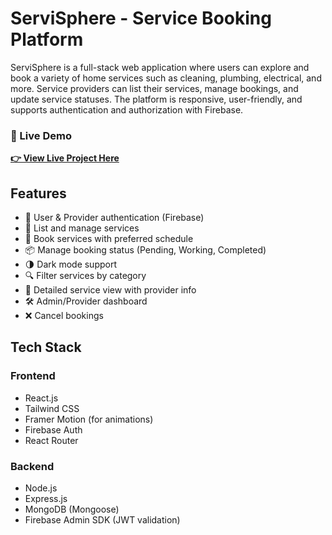 # ServiSphere - Service Booking Platform

ServiSphere is a full-stack web application where users can explore and book a variety of home services such as cleaning, plumbing, electrical, and more. Service providers can list their services, manage bookings, and update service statuses. The platform is responsive, user-friendly, and supports authentication and authorization with Firebase.

### 🔗 Live Demo
**[👉 View Live Project Here](https://lustrous-griffin-086d89.netlify.app/)**

## Features

- 🔐 User & Provider authentication (Firebase)
- 🧰 List and manage services
- 📅 Book services with preferred schedule
- 📦 Manage booking status (Pending, Working, Completed)
- 🌗 Dark mode support
- 🔍 Filter services by category
- 📄 Detailed service view with provider info
- 🛠 Admin/Provider dashboard
- ❌ Cancel bookings

## Tech Stack

### Frontend
- React.js
- Tailwind CSS
- Framer Motion (for animations)
- Firebase Auth
- React Router

### Backend
- Node.js
- Express.js
- MongoDB (Mongoose)
- Firebase Admin SDK (JWT validation)